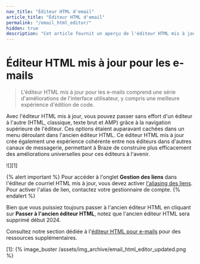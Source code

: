 ```yaml
---
nav_title: "Éditeur HTML d'email"
article_title: "Éditeur HTML d'email"
permalink: "/email_html_editor/"
hidden: true
description: "Cet article fournit un aperçu de l'éditeur HTML mis à jour pour les e-mails."
---
```


# Éditeur HTML mis à jour pour les e-mails

> L'éditeur HTML mis à jour pour les e-mails comprend une série d'améliorations de l'interface utilisateur, y compris une meilleure expérience d'édition de code. 

Avec l'éditeur HTML mis à jour, vous pouvez passer sans effort d'un éditeur à l'autre (HTML, classique, texte brut et AMP) grâce à la navigation supérieure de l'éditeur. Ces options étaient auparavant cachées dans un menu déroulant dans l'ancien éditeur HTML. Ce éditeur HTML mis à jour crée également une expérience cohérente entre nos éditeurs dans d'autres canaux de messagerie, permettant à Braze de construire plus efficacement des améliorations universelles pour ces éditeurs à l'avenir.

![][1]

{% alert important %}
Pour accéder à l'onglet **Gestion des liens** dans l'éditeur de courriel HTML mis à jour, vous devez activer [l'aliasing des liens]({{site.baseurl}}/user_guide/message_building_by_channel/email/templates/link_aliasing/). Pour activer l'alias de lien, contactez votre gestionnaire de compte.
{% endalert %}

Bien que vous puissiez toujours passer à l'ancien éditeur HTML en cliquant sur **Passer à l'ancien éditeur HTML**, notez que l'ancien éditeur HTML sera supprimé début 2024.

Consultez notre section dédiée à l'[éditeur HTML pour e-mails]({{site.baseurl}}/user_guide/message_building_by_channel/email/html_editor) pour des ressources supplémentaires.


[1]: {% image_buster /assets/img_archive/email_html_editor_updated.png %}
